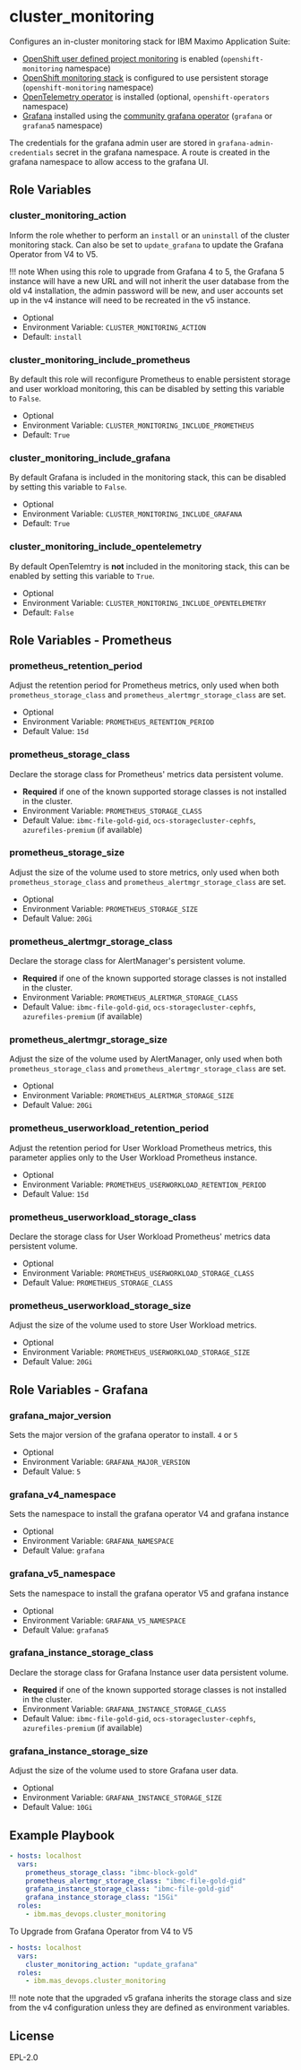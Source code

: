 cluster_monitoring
===============================================================================
Configures an in-cluster monitoring stack for IBM Maximo Application Suite:

- [OpenShift user defined project monitoring](https://access.redhat.com/documentation/en-us/openshift_container_platform/4.12/html/monitoring/enabling-monitoring-for-user-defined-projects) is enabled (`openshift-monitoring` namespace)
- [OpenShift monitoring stack](https://access.redhat.com/documentation/en-us/openshift_container_platform/4.12/html/monitoring/index) is configured to use persistent storage (`openshift-monitoring` namespace)
- [OpenTelemetry operator](https://github.com/open-telemetry/opentelemetry-operator) is installed (optional, `openshift-operators` namespace)
- [Grafana](https://grafana.com/) installed using the [community grafana operator](https://github.com/grafana-operator/grafana-operator) (`grafana` or `grafana5` namespace)

The credentials for the grafana admin user are stored in `grafana-admin-credentials` secret in the grafana namespace. A route  is created in the grafana namespace to allow access to the grafana UI.


Role Variables
-------------------------------------------------------------------------------
### cluster_monitoring_action
Inform the role whether to perform an `install` or an `uninstall` of the cluster monitoring stack. Can also be set to `update_grafana` to update the Grafana Operator from V4 to V5.

!!! note
    When using this role to upgrade from Grafana 4 to 5, the Grafana 5 instance will have a new URL and will not inherit the user database from the old v4 installation, the admin password will be new, and user accounts set up in the v4 instance will need to be recreated in the v5 instance.

- Optional
- Environment Variable: `CLUSTER_MONITORING_ACTION`
- Default: `install`

### cluster_monitoring_include_prometheus
By default this role will reconfigure Prometheus to enable persistent storage and user workload monitoring, this can be disabled by setting this variable to `False`.

- Optional
- Environment Variable: `CLUSTER_MONITORING_INCLUDE_PROMETHEUS`
- Default: `True`

### cluster_monitoring_include_grafana
By default Grafana is included in the monitoring stack, this can be disabled by setting this variable to `False`.

- Optional
- Environment Variable: `CLUSTER_MONITORING_INCLUDE_GRAFANA`
- Default: `True`

### cluster_monitoring_include_opentelemetry
By default OpenTelemtry is **not** included in the monitoring stack, this can be enabled by setting this variable to `True`.

- Optional
- Environment Variable: `CLUSTER_MONITORING_INCLUDE_OPENTELEMETRY`
- Default: `False`


Role Variables - Prometheus
-------------------------------------------------------------------------------
### prometheus_retention_period
Adjust the retention period for Prometheus metrics, only used when both `prometheus_storage_class` and `prometheus_alertmgr_storage_class` are set.

- Optional
- Environment Variable: `PROMETHEUS_RETENTION_PERIOD`
- Default Value: `15d`

### prometheus_storage_class
Declare the storage class for Prometheus' metrics data persistent volume.

- **Required** if one of the known supported storage classes is not installed in the cluster.
- Environment Variable: `PROMETHEUS_STORAGE_CLASS`
- Default Value: `ibmc-file-gold-gid`, `ocs-storagecluster-cephfs`, `azurefiles-premium` (if available)

### prometheus_storage_size
Adjust the size of the volume used to store metrics, only used when both `prometheus_storage_class` and `prometheus_alertmgr_storage_class` are set.

- Optional
- Environment Variable: `PROMETHEUS_STORAGE_SIZE`
- Default Value: `20Gi`

### prometheus_alertmgr_storage_class
Declare the storage class for AlertManager's persistent volume.

- **Required** if one of the known supported storage classes is not installed in the cluster.
- Environment Variable: `PROMETHEUS_ALERTMGR_STORAGE_CLASS`
- Default Value: `ibmc-file-gold-gid`, `ocs-storagecluster-cephfs`, `azurefiles-premium` (if available)

### prometheus_alertmgr_storage_size
Adjust the size of the volume used by AlertManager, only used when both `prometheus_storage_class` and `prometheus_alertmgr_storage_class` are set.

- Optional
- Environment Variable: `PROMETHEUS_ALERTMGR_STORAGE_SIZE`
- Default Value: `20Gi`

### prometheus_userworkload_retention_period
Adjust the retention period for User Workload Prometheus metrics, this parameter applies only to the User Workload Prometheus instance.

- Optional
- Environment Variable: `PROMETHEUS_USERWORKLOAD_RETENTION_PERIOD`
- Default Value: `15d`

### prometheus_userworkload_storage_class
Declare the storage class for User Workload Prometheus' metrics data persistent volume.

- Optional
- Environment Variable: `PROMETHEUS_USERWORKLOAD_STORAGE_CLASS`
- Default Value: `PROMETHEUS_STORAGE_CLASS`

### prometheus_userworkload_storage_size
Adjust the size of the volume used to store User Workload metrics.

- Optional
- Environment Variable: `PROMETHEUS_USERWORKLOAD_STORAGE_SIZE`
- Default Value: `20Gi`


Role Variables - Grafana
-------------------------------------------------------------------------------
### grafana_major_version
Sets the major version of the grafana operator to install. `4` or `5`

- Optional
- Environment Variable: `GRAFANA_MAJOR_VERSION`
- Default Value: `5`

### grafana_v4_namespace
Sets the namespace to install the grafana operator V4 and grafana instance

- Optional
- Environment Variable: `GRAFANA_NAMESPACE`
- Default Value: `grafana`

### grafana_v5_namespace
Sets the namespace to install the grafana operator V5 and grafana instance

- Optional
- Environment Variable: `GRAFANA_V5_NAMESPACE`
- Default Value: `grafana5`

### grafana_instance_storage_class
Declare the storage class for Grafana Instance user data persistent volume.

- **Required** if one of the known supported storage classes is not installed in the cluster.
- Environment Variable: `GRAFANA_INSTANCE_STORAGE_CLASS`
- Default Value: `ibmc-file-gold-gid`, `ocs-storagecluster-cephfs`, `azurefiles-premium` (if available)

### grafana_instance_storage_size
Adjust the size of the volume used to store Grafana user data.

- Optional
- Environment Variable: `GRAFANA_INSTANCE_STORAGE_SIZE`
- Default Value: `10Gi`


Example Playbook
-------------------------------------------------------------------------------

```yaml
- hosts: localhost
  vars:
    prometheus_storage_class: "ibmc-block-gold"
    prometheus_alertmgr_storage_class: "ibmc-file-gold-gid"
    grafana_instance_storage_class: "ibmc-file-gold-gid"
    grafana_instance_storage_class: "15Gi"
  roles:
    - ibm.mas_devops.cluster_monitoring
```

To Upgrade from Grafana Operator from V4 to V5

```yaml
- hosts: localhost
  vars:
    cluster_monitoring_action: "update_grafana"
  roles:
    - ibm.mas_devops.cluster_monitoring
```

!!! note
    note that the upgraded v5 grafana inherits the storage class and size from the v4 configuration unless they are defined as environment variables.

License
-------------------------------------------------------------------------------

EPL-2.0
